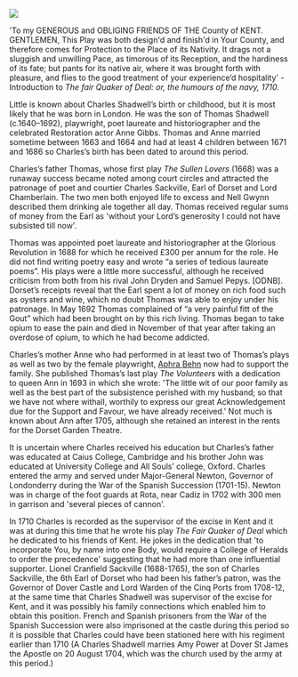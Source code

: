 <a href="https://juncture-digital.org"><img src="https://juncture-digital.org/images/ve-button.png"></a>
<param ve-config title="Charles Shadwell.(1670-5? – 1726)" author="Michelle Crowther" layout="vtl" 
banner="/images/banners/18c.jpg">

<!-- Kent with map centered at Deal -->
<param ve-map center="Q1011096" zoom="10">

'To my GENEROUS and OBLIGING FRIENDS OF THE County of KENT.   
GENTLEMEN, This Play was both design'd and finish'd in Your County, and therefore comes for Protection to the Place of its Nativity. It drags not a sluggish and unwilling Pace, as timorous of its Reception, and the hardiness of its fate; but pants for its native air, where it was brought forth with pleasure, and flies to the good treatment of your experience’d hospitality' - Introduction to _The fair Quaker of Deal: or, the humours of the navy, 1710._

Little is known about Charles Shadwell’s birth or childhood, but it is most likely that he was born in London. He was the son of Thomas Shadwell (c.1640–1692), playwright, poet laureate and historiographer and the celebrated Restoration actor Anne Gibbs.  Thomas and Anne married sometime between 1663 and 1664  and had at least 4 children between 1671 and 1686 so Charles’s birth has been dated to around this period.  

Charles’s father Thomas, whose first play _The Sullen Lovers_ (1668) was a runaway success became noted among court circles and attracted the patronage of poet and courtier Charles Sackville, Earl of Dorset and Lord Chamberlain.  The two men both enjoyed life to excess and Nell Gwynn described them drinking ale together all day. Thomas received regular sums of money from the Earl as 'without your Lord’s generosity I could not have subsisted till now'. 

Thomas was appointed poet laureate and historiographer at the Glorious Revolution in 1688 for which he received £300 per annum for the role. He did not find writing poetry easy and wrote “a series of tedious laureate poems”.  His plays were a little more successful, although he received criticism from both from his rival John Dryden and Samuel Pepys. [ODNB]. Dorset’s receipts reveal that the Earl spent a lot of money on rich food such as oysters and wine, which no doubt Thomas was able to enjoy under his patronage. In May 1692 Thomas complained of “a very painful fitt of the Gout” which had been brought on by this rich living. Thomas began to take opium to ease the pain and died in November of that year after taking an overdose of opium, to which he had become addicted.   

Charles’s mother Anne who had performed in at least two of Thomas’s plays as well as two by the female playwright, [Aphra Behn](/18c/17c-behn-biography) now had to support the family. She published Thomas’s last play _The Volunteers_ with a dedication to queen  Ann in 1693 in which she wrote: 'The little wit of our poor family as well as the best part of the subsistence perished with my husband; so that we have not where withall, worthily to express our great Acknowledgement due for the Support and Favour, we have already received.' Not much is known about Ann after 1705, although she retained an interest in the rents for the Dorset Garden Theatre.

It is uncertain where Charles received his education but Charles’s father was educated at Caius College, Cambridge and his brother John was educated at University College and All Souls’ college, Oxford. Charles entered the army and served under Major-General Newton, Governor of Londonderry during the War of the Spanish Succession (1701-15). Newton was in charge of the foot guards at Rota, near Cadiz in 1702 with 300 men in garrison and 'several pieces of cannon'. 

In 1710 Charles is recorded as the supervisor of the excise in Kent and it was at during this time that he wrote his play _The Fair Quaker of Deal_ which he dedicated to his friends of Kent. He jokes in the dedication that 'to incorporate You, by name into one Body, would require a College of Heralds to order the precedence' suggesting that he had more than one influential supporter. Lionel Cranfield Sackville (1688-1765), the son of Charles Sackville, the 6th Earl of Dorset who had been his father’s patron, was the Governor of Dover Castle and Lord Warden of the Cinq Ports from 1708-12, at the same time that Charles Shadwell was supervisor of the excise for Kent, and it was possibly his family connections which enabled him to obtain this position. French and Spanish prisoners from the War of the Spanish Succession were also imprisoned at the castle during this period so it is possible that Charles could have been stationed here with his regiment earlier than 1710 (A Charles Shadwell marries Amy Power at Dover St James the Apostle on 20 August 1704, which was the church used by the army at this period.)


